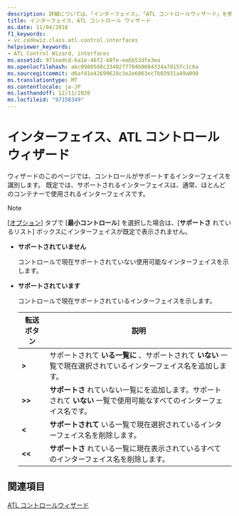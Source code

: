 ```yaml
---
description: 詳細については、「インターフェイス」、「ATL コントロールウィザード」を参照してください。
title: インターフェイス、ATL コントロール ウィザード
ms.date: 11/04/2016
f1_keywords:
- vc.codewiz.class.atl.control.interfaces
helpviewer_keywords:
- ATL Control Wizard, interfaces
ms.assetid: 971eadcd-6a1e-46f2-b8fe-ee6b53dfe3ea
ms.openlocfilehash: abc0980588c3340277704b0084334a7d15fc1c6a
ms.sourcegitcommit: d6af41e42699628c3e2e6063ec7b03931a49a098
ms.translationtype: MT
ms.contentlocale: ja-JP
ms.lasthandoff: 12/11/2020
ms.locfileid: "97158349"
---
```

# <a name="interfaces-atl-control-wizard"></a>インターフェイス、ATL コントロール ウィザード

ウィザードのこのページでは、コントロールがサポートするインターフェイスを識別します。 既定では、サポートされるインターフェイスは、通常、ほとんどのコンテナーで使用されるインターフェイスです。

> [!NOTE]
> [[オプション](../../atl/reference/options-atl-control-wizard.md)] タブで [**最小コントロール**] を選択した場合は、[**サポートさ** れているリスト] ボックスにインターフェイスが既定で表示されません。

- **サポートされていません**

   コントロールで現在サポートされていない使用可能なインターフェイスを示します。

- **サポートされています**

   コントロールで現在サポートされているインターフェイスを示します。

   |転送ボタン|説明|
   |---------------------|-----------------|
   |**>**|サポートされて **いる一覧に** 、サポートされて **いない** 一覧で現在選択されているインターフェイス名を追加します。|
   |**>>**|**サポートさ** れていない一覧にを追加します。サポートされて **いない** 一覧で使用可能なすべてのインターフェイス名です。|
   |**\<**|**サポートされて** いる一覧で現在選択されているインターフェイス名を削除します。|
   |**\<\<**|**サポートさ** れている一覧に現在表示されているすべてのインターフェイス名を削除します。|

## <a name="see-also"></a>関連項目

[ATL コントロールウィザード](../../atl/reference/atl-control-wizard.md)
